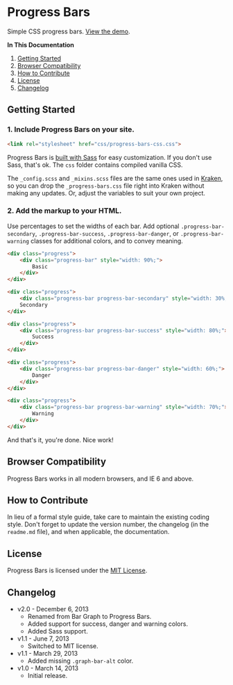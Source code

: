 # Progress Bars
Simple CSS progress bars. [View the demo](http://cferdinandi.github.io/progress-bars/).

**In This Documentation**

1. [Getting Started](#getting-started)
2. [Browser Compatibility](#browser-compatibility)
3. [How to Contribute](#how-to-contribute)
4. [License](#license)
5. [Changelog](#changelog)



## Getting Started

### 1. Include Progress Bars on your site.

```html
<link rel="stylesheet" href="css/progress-bars-css.css">
```

Progress Bars is [built with Sass](http://sass-lang.com/) for easy customization. If you don't use Sass, that's ok. The `css` folder contains compiled vanilla CSS.

The `_config.scss` and `_mixins.scss` files are the same ones used in [Kraken](http://cferdinandi.github.io/kraken/), so you can drop the `_progress-bars.css` file right into Kraken without making any updates. Or, adjust the variables to suit your own project.

### 2. Add the markup to your HTML.

Use percentages to set the widths of each bar. Add optional `.progress-bar-secondary`, `.progress-bar-success`, `.progress-bar-danger`, or `.progress-bar-warning` classes for additional colors, and to convey meaning.

```html
<div class="progress">
    <div class="progress-bar" style="width: 90%;">
        Basic
    </div>
</div>

<div class="progress">
    <div class="progress-bar progress-bar-secondary" style="width: 30%;"></div>
    Secondary
</div>

<div class="progress">
    <div class="progress-bar progress-bar-success" style="width: 80%;">
    	Success
    </div>
</div>

<div class="progress">
    <div class="progress-bar progress-bar-danger" style="width: 60%;">
    	Danger
    </div>
</div>

<div class="progress">
    <div class="progress-bar progress-bar-warning" style="width: 70%;">
    	Warning
    </div>
</div>
```

And that's it, you're done. Nice work!



## Browser Compatibility

Progress Bars works in all modern browsers, and IE 6 and above.



## How to Contribute

In lieu of a formal style guide, take care to maintain the existing coding style. Don't forget to update the version number, the changelog (in the `readme.md` file), and when applicable, the documentation.



## License

Progress Bars is licensed under the [MIT License](http://gomakethings.com/mit/).



## Changelog

* v2.0 - December 6, 2013
	* Renamed from Bar Graph to Progress Bars.
	* Added support for success, danger and warning colors.
	* Added Sass support.
* v1.1 - June 7, 2013
	* Switched to MIT license.
* v1.1 - March 29, 2013
	* Added missing `.graph-bar-alt` color.
* v1.0 - March 14, 2013
	* Initial release.